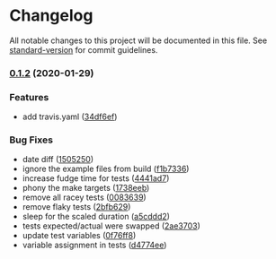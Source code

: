 # Changelog

All notable changes to this project will be documented in this file. See [standard-version](https://github.com/conventional-changelog/standard-version) for commit guidelines.

### [0.1.2](https://github.com/ghostsquad/go-timejumper/compare/v0.1.1...v0.1.2) (2020-01-29)


### Features

* add travis.yaml ([34df6ef](https://github.com/ghostsquad/go-timejumper/commit/34df6ef29b79a6dab6fea9fee3764d7d6fdc4d8b))


### Bug Fixes

* date diff ([1505250](https://github.com/ghostsquad/go-timejumper/commit/15052500017bd3b50aa44170ed5b7105c4c46dbe))
* ignore the example files from build ([f1b7336](https://github.com/ghostsquad/go-timejumper/commit/f1b7336dd806706a2137f9b07747af91bf89ddbe))
* increase fudge time for tests ([4441ad7](https://github.com/ghostsquad/go-timejumper/commit/4441ad79210cfc2db04ca4d86e073fa124e7d72a))
* phony the make targets ([1738eeb](https://github.com/ghostsquad/go-timejumper/commit/1738eeb477dbe4e181a2af8c66ab52453964559f))
* remove all racey tests ([0083639](https://github.com/ghostsquad/go-timejumper/commit/00836392c4fb35689ef97a84035fa4f2f6e96033))
* remove flaky tests ([2bfb629](https://github.com/ghostsquad/go-timejumper/commit/2bfb629176b04011c86ed56afc85a69ab69e2ab7))
* sleep for the scaled duration ([a5cddd2](https://github.com/ghostsquad/go-timejumper/commit/a5cddd23671a107229d62ec1abe70d7df99d8e1f))
* tests expected/actual were swapped ([2ae3703](https://github.com/ghostsquad/go-timejumper/commit/2ae3703af579b89d43948ebd95718bfb2e0f8c3d))
* update test variables ([0f76ff8](https://github.com/ghostsquad/go-timejumper/commit/0f76ff8d908c6caad4615a1ac3524b81e5d7478d))
* variable assignment in tests ([d4774ee](https://github.com/ghostsquad/go-timejumper/commit/d4774ee2b0c8f61d4a30e41f66930b091b2c55c2))
